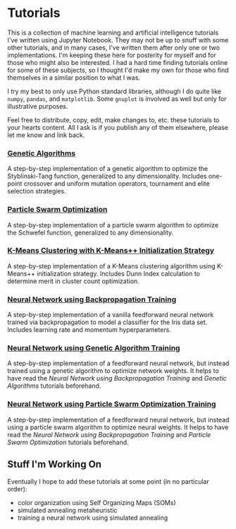 # Tutorials

This is a collection of machine learning and artificial intelligence tutorials I've written using Jupyter Notebook. They may not be up to snuff with some other tutorials, and in many cases, I've written them after only one or two implementations. I'm keeping these here for posterity for myself and for those who might also be interested. I had a hard time finding tutorials online for some of these subjects, so I thought I'd make my own for those who find themselves in a similar position to what I was.

I try my best to only use Python standard libraries, although I do quite like `numpy`, `pandas`, and `matplotlib`. Some `gnuplot` is involved as well but only for illustrative purposes.

Feel free to distribute, copy, edit, make changes to, etc. these tutorials to your hearts content. All I ask is if you publish any of them elsewhere, please let me know and link back.

### <a href="https://github.com/stratzilla/tutorials/tree/master/genetic-algorithms">Genetic Algorithms</a>

A step-by-step implementation of a genetic algorithm to optimize the Styblinski-Tang function, generalized to any dimensionality. Includes one-point crossover and uniform mutation operators, tournament and elite selection strategies.

### <a href="https://github.com/stratzilla/tutorials/tree/master/particle-swarm-optimization">Particle Swarm Optimization</a>

A step-by-step implementation of a particle swarm algorithm to optimize the Schwefel function, generalized to any dimensionality.

### <a href="https://github.com/stratzilla/tutorials/tree/master/k-means">K-Means Clustering with K-Means++ Initialization Strategy</a>

A step-by-step implementation of a K-Means clustering algorithm using K-Means++ initialization strategy. Includes Dunn Index calculation to determine merit in cluster count optimization.

### <a href="https://github.com/stratzilla/tutorials/tree/master/neural-network">Neural Network using Backpropagation Training</a>

A step-by-step implementation of a vanilla feedforward neural network trained via backpropagation to model a classifier for the Iris data set. Includes learning rate and momentum hyperparameters.

### <a href="https://github.com/stratzilla/tutorials/tree/master/genetic-neural-network">Neural Network using Genetic Algorithm Training</a>

A step-by-step implementation of a feedforward neural network, but instead trained using a genetic algorithm to optimize network weights. It helps to have read the <i>Neural Network using Backpropagation Training</i> and <i>Genetic Algorithms</i> tutorials beforehand.

### <a href="https://github.com/stratzilla/tutorials/tree/master/particle-neural-network">Neural Network using Particle Swarm Optimization Training</a>

A step-by-step implementation of a feedforward neural network, but instead using a particle swarm algorithm to optimize neural weights. It helps to have read the <i>Neural Network using Backpropagation Training</i> and <i>Particle Swarm Optimization</i> tutorials beforehand.

## Stuff I'm Working On

Eventually I hope to add these tutorials at some point (in no particular order):

- color organization using Self Organizing Maps (SOMs)
- simulated annealing metaheuristic
- training a neural network using simulated annealing
